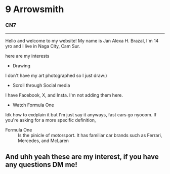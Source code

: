 # 9 Arrowsmith
### CN7
---
Hello and welcome to my website! My name is Jan Alexa H. Brazal, I'm 14 yro and I live in Naga City, Cam Sur.

here are my interests
- Drawing

I don't have my art photographed so I just draw:)

- Scroll through Social media 

I have Facebook, X, and Insta. I'm not adding them here.

- Watch Formula One

Idk how to exdplain it but I'm just say it anyways, fast cars go nyooom.
If you're asking for a more specific definition,
<dl>
  <dt>Formula One</dt>
  <dd>Is the pinicle of motorsport. It has familiar car brands such as Ferrari, Mercedes, and McLaren</dd>

## And uhh yeah these are my interest, if you have any questions DM me! 
